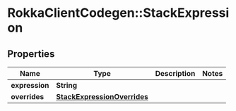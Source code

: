 # RokkaClientCodegen::StackExpression

## Properties
Name | Type | Description | Notes
------------ | ------------- | ------------- | -------------
**expression** | **String** |  | 
**overrides** | [**StackExpressionOverrides**](StackExpressionOverrides.md) |  | 


